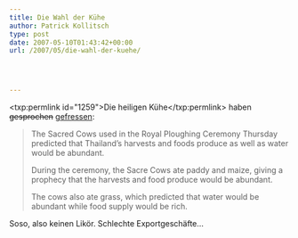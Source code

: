 ```yaml
---
title: Die Wahl der Kühe
author: Patrick Kollitsch
type: post
date: 2007-05-10T01:43:42+00:00
url: /2007/05/die-wahl-der-kuehe/




---
```

<txp:permlink id="1259">Die heiligen Kühe</txp:permlink> haben <del>gesprochen</del> [gefressen][1]:

> The Sacred Cows used in the Royal Ploughing Ceremony Thursday predicted that Thailand&#8217;s harvests and foods produce as well as water would be abundant.
> 
> During the ceremony, the Sacre Cows ate paddy and maize, giving a prophecy that the harvests and food produce would be abundant.
> 
> The cows also ate grass, which predicted that water would be abundant while food supply would be rich.

Soso, also keinen Likör. Schlechte Exportgeschäfte&#8230;

 [1]: http://www.nationmultimedia.com/breakingnews/read.php?newsid=30033869